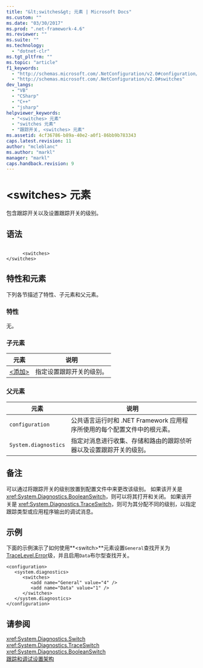 ```yaml
---
title: "&lt;switches&gt; 元素 | Microsoft Docs"
ms.custom: ""
ms.date: "03/30/2017"
ms.prod: ".net-framework-4.6"
ms.reviewer: ""
ms.suite: ""
ms.technology: 
  - "dotnet-clr"
ms.tgt_pltfrm: ""
ms.topic: "article"
f1_keywords: 
  - "http://schemas.microsoft.com/.NetConfiguration/v2.0#configuration/system.diagnostics/switches"
  - "http://schemas.microsoft.com/.NetConfiguration/v2.0#switches"
dev_langs: 
  - "VB"
  - "CSharp"
  - "C++"
  - "jsharp"
helpviewer_keywords: 
  - "<switches> 元素"
  - "switches 元素"
  - "跟踪开关, <switches> 元素"
ms.assetid: 4cf36786-b89a-40e2-a0f1-86bb9b783343
caps.latest.revision: 11
author: "mcleblanc"
ms.author: "markl"
manager: "markl"
caps.handback.revision: 9
---
```

# &lt;switches&gt; 元素
包含跟踪开关以及设置跟踪开关的级别。  
  
## 语法  
  
```  
  
      <switches>   
</switches>  
```  
  
## 特性和元素  
 下列各节描述了特性、子元素和父元素。  
  
### 特性  
 无。  
  
### 子元素  
  
|元素|说明|  
|--------|--------|  
|[\<添加\>](../../../../../docs/framework/configure-apps/file-schema/trace-debug/add-element-for-switches.md)|指定设置跟踪开关的级别。|  
  
### 父元素  
  
|元素|说明|  
|--------|--------|  
|`configuration`|公共语言运行时和 .NET Framework 应用程序所使用的每个配置文件中的根元素。|  
|`System.diagnostics`|指定对消息进行收集、存储和路由的跟踪侦听器以及设置跟踪开关的级别。|  
  
## 备注  
 可以通过将跟踪开关的级别放置到配置文件中来更改该级别。  如果该开关是 <xref:System.Diagnostics.BooleanSwitch>，则可以将其打开和关闭。  如果该开关是 <xref:System.Diagnostics.TraceSwitch>，则可为其分配不同的级别，以指定跟踪类型或应用程序输出的调试消息。  
  
## 示例  
 下面的示例演示了如何使用**\<switch\>**元素设置`General`查找开关为[TraceLevel.Error](frlrfSystemDiagnosticsTraceLevelClassTopic)级，并且启用`Data`布尔型查找开关。  
  
```  
<configuration>  
   <system.diagnostics>  
      <switches>  
         <add name="General" value="4" />  
         <add name="Data" value="1" />  
      </switches>  
   </system.diagnostics>  
</configuration>  
```  
  
## 请参阅  
 <xref:System.Diagnostics.Switch>   
 <xref:System.Diagnostics.TraceSwitch>   
 <xref:System.Diagnostics.BooleanSwitch>   
 [跟踪和调试设置架构](../../../../../docs/framework/configure-apps/file-schema/trace-debug/index.md)
